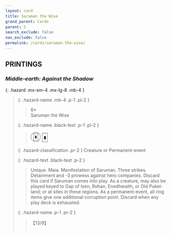 ```yaml
---
layout: card
title: Saruman the Wise
grand_parent: Cards
parent: S
search_exclude: false
nav_exclude: false
permalink: /cards/saruman-the-wise/
---
```


## PRINTINGS


### _Middle-earth: Against the Shadow_

{: .hazard .mx-sm-4 .mx-lg-8 .mb-4 }
> {: .hazard-name .mb-4 .p-1 .pl-2 }
> > <div class="hazard-mp">6*</div>
> > <div class="card-name">Saruman the Wise</div>
>
> {: .hazard-name .black-text .p-1 .pl-2 }
> > ![](/assets/images/free-domain.svg) ![](/assets/images/free-hold.svg)
>
> {: .hazard-classification .pr-2 }
> Creature or Permanent-event
>
> {: .hazard-text .black-text .p-2 }
> > Unique. Maia. Manifestation of Saruman. Three strikes. Detainment and -3 prowess against hero companies. Discard this card if Saruman comes into play. As a creature, may also be played keyed to Gap of Isen, Rohan, Enedhwaith, or Old Pukel-land; or at sites in these regions. As a permanent-event, all ring items give one additional corruption point. Discard when any play deck is exhausted. 
>
> {: .hazard-name .p-1 .pr-2 }
> > <div class="card-shield">【13/9】</div>
> > <div class="card-corruption">&nbsp;</div>
